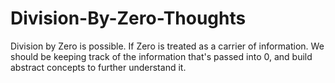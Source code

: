# Division-By-Zero-Thoughts
Division by Zero is possible. If Zero is treated as a carrier of information. We should be keeping track of the information that's passed into 0, and build abstract concepts to further understand it.
